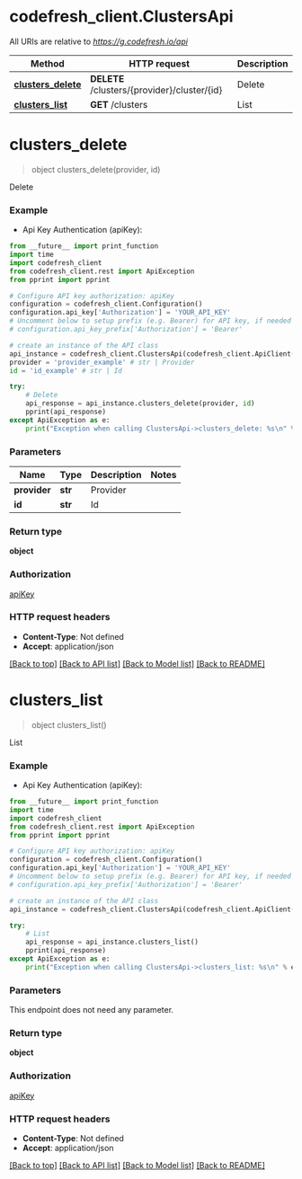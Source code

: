# codefresh_client.ClustersApi

All URIs are relative to *https://g.codefresh.io/api*

Method | HTTP request | Description
------------- | ------------- | -------------
[**clusters_delete**](ClustersApi.md#clusters_delete) | **DELETE** /clusters/{provider}/cluster/{id} | Delete
[**clusters_list**](ClustersApi.md#clusters_list) | **GET** /clusters | List


# **clusters_delete**
> object clusters_delete(provider, id)

Delete

### Example

* Api Key Authentication (apiKey): 
```python
from __future__ import print_function
import time
import codefresh_client
from codefresh_client.rest import ApiException
from pprint import pprint

# Configure API key authorization: apiKey
configuration = codefresh_client.Configuration()
configuration.api_key['Authorization'] = 'YOUR_API_KEY'
# Uncomment below to setup prefix (e.g. Bearer) for API key, if needed
# configuration.api_key_prefix['Authorization'] = 'Bearer'

# create an instance of the API class
api_instance = codefresh_client.ClustersApi(codefresh_client.ApiClient(configuration))
provider = 'provider_example' # str | Provider
id = 'id_example' # str | Id

try:
    # Delete
    api_response = api_instance.clusters_delete(provider, id)
    pprint(api_response)
except ApiException as e:
    print("Exception when calling ClustersApi->clusters_delete: %s\n" % e)
```

### Parameters

Name | Type | Description  | Notes
------------- | ------------- | ------------- | -------------
 **provider** | **str**| Provider | 
 **id** | **str**| Id | 

### Return type

**object**

### Authorization

[apiKey](../README.md#apiKey)

### HTTP request headers

 - **Content-Type**: Not defined
 - **Accept**: application/json

[[Back to top]](#) [[Back to API list]](../README.md#documentation-for-api-endpoints) [[Back to Model list]](../README.md#documentation-for-models) [[Back to README]](../README.md)

# **clusters_list**
> object clusters_list()

List

### Example

* Api Key Authentication (apiKey): 
```python
from __future__ import print_function
import time
import codefresh_client
from codefresh_client.rest import ApiException
from pprint import pprint

# Configure API key authorization: apiKey
configuration = codefresh_client.Configuration()
configuration.api_key['Authorization'] = 'YOUR_API_KEY'
# Uncomment below to setup prefix (e.g. Bearer) for API key, if needed
# configuration.api_key_prefix['Authorization'] = 'Bearer'

# create an instance of the API class
api_instance = codefresh_client.ClustersApi(codefresh_client.ApiClient(configuration))

try:
    # List
    api_response = api_instance.clusters_list()
    pprint(api_response)
except ApiException as e:
    print("Exception when calling ClustersApi->clusters_list: %s\n" % e)
```

### Parameters
This endpoint does not need any parameter.

### Return type

**object**

### Authorization

[apiKey](../README.md#apiKey)

### HTTP request headers

 - **Content-Type**: Not defined
 - **Accept**: application/json

[[Back to top]](#) [[Back to API list]](../README.md#documentation-for-api-endpoints) [[Back to Model list]](../README.md#documentation-for-models) [[Back to README]](../README.md)

